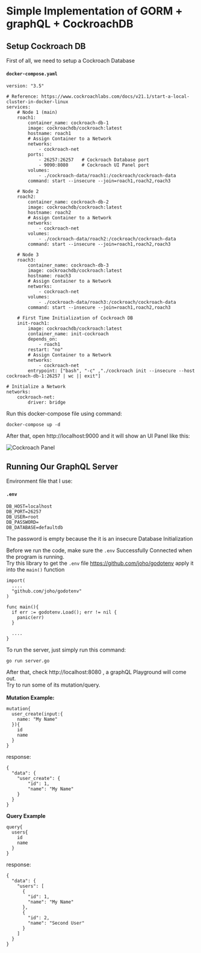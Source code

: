 # <b>Simple Implementation of GORM + graphQL + CockroachDB </b>

## <b>Setup Cockroach DB </b>
First of all, we need to setup a Cockroach Database
#### `docker-compose.yaml`
<pre style="white-space: pre">
<code>version: "3.5"

# Reference: https://www.cockroachlabs.com/docs/v21.1/start-a-local-cluster-in-docker-linux
services:
    # Node 1 (main)
    roach1:
        container_name: cockroach-db-1
        image: cockroachdb/cockroach:latest
        hostname: roach1
        # Assign Container to a Network
        networks: 
            - cockroach-net
        ports:
            - 26257:26257   # Cockroach Database port
            - 9090:8080     # Cockroach UI Panel port
        volumes:
            - ./cockroach-data/roach1:/cockroach/cockroach-data
        command: start --insecure --join=roach1,roach2,roach3
      
    # Node 2
    roach2:
        container_name: cockroach-db-2
        image: cockroachdb/cockroach:latest
        hostname: roach2
        # Assign Container to a Network
        networks: 
            - cockroach-net
        volumes:
            - ./cockroach-data/roach2:/cockroach/cockroach-data
        command: start --insecure --join=roach1,roach2,roach3
        
    # Node 3
    roach3:
        container_name: cockroach-db-3
        image: cockroachdb/cockroach:latest
        hostname: roach3
        # Assign Container to a Network
        networks: 
            - cockroach-net
        volumes:
            - ./cockroach-data/roach3:/cockroach/cockroach-data
        command: start --insecure --join=roach1,roach2,roach3
    
    # First Time Initialization of Cockroach DB
    init-roach1:
        image: cockroachdb/cockroach:latest
        container_name: init-cockroach
        depends_on: 
            - roach1
        restart: "no"
        # Assign Container to a Network
        networks: 
            - cockroach-net
        entrypoint: ["bash", "-c" ,"./cockroach init --insecure --host cockroach-db-1:26257 | wc || exit"]

# Initialize a Network 
networks:
    cockroach-net:
        driver: bridge</code>
</pre>

Run this docker-compose file using command:
```
docker-compose up -d
```

After that, open http://localhost:9000 and it will show an UI Panel like this:

![Cockroach Panel](https://gist.githubusercontent.com/david-yappeter/22abcf6c57c310475178e8c45f8a7059/raw/487f822ef1873c18cc3f3a5de41d4d7f356294b2/cockroach_panel.png)

## <b> Running Our GraphQL Server </b>

Environment file that I use:

#### `.env`
```
DB_HOST=localhost
DB_PORT=26257
DB_USER=root
DB_PASSWORD=
DB_DATABASE=defaultdb
```
The password is empty because the it is an insecure Database Initialization

Before we run the code, make sure the `.env` Successfully Connected when the program is running. <br />
Try this library to get the `.env` file https://github.com/joho/godotenv apply it into the `main()` function
```
import(
  ....
  "github.com/joho/godotenv"
)

func main(){
  if err := godotenv.Load(); err != nil {
    panic(err)
  }

  ....
}
```

To run the server, just simply run this command:
```
go run server.go
```
After that, check http://localhost:8080 , a graphQL Playground will come out. <br />
Try to run some of its mutation/query. 
<br />
<br />
<b>Mutation Example: </b>
```
mutation{
  user_create(input:{
    name: "My Name"
  }){
    id
    name
  }
}
```
response:
```
{
  "data": {
    "user_create": {
        "id": 1,
        "name": "My Name"
    }
  }
}
```
<b>Query Example</b>
```
query{
  users{
    id
    name
  }
}
```
response:
```
{
  "data": {
    "users": [
      {
        "id": 1,
        "name": "My Name"
      },
      {
        "id": 2,
        "name": "Second User"
      }
    ]
  }
}
```

